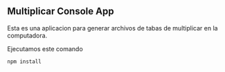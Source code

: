 

## Multiplicar Console App

Esta es una aplicacion para generar archivos de tabas de multiplicar en la computadora.

Ejecutamos este comando

```
npm install

```